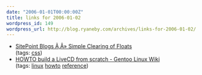 ```yaml
---
date: "2006-01-01T00:00:00Z"
title: links for 2006-01-02
wordpress_id: 149
wordpress_url: http://blog.ryaneby.com/archives/links-for-2006-01-02/
---
```

<ul>
	<li>
		<div><a href="http://www.sitepoint.com/blogs/2005/02/26/simple-clearing-of-floats/">SitePoint Blogs Ã‚Â» Simple Clearing of Floats</a></div>
		<div>(tags: <a href="http://del.icio.us/eby/css">css</a>)</div>
	</li>
	<li>
		<div><a href="http://gentoo-wiki.com/HOWTO_build_a_LiveCD_from_scratch">HOWTO build a LiveCD from scratch - Gentoo Linux Wiki</a></div>
		<div>(tags: <a href="http://del.icio.us/eby/linux">linux</a> <a href="http://del.icio.us/eby/howto">howto</a> <a href="http://del.icio.us/eby/reference">reference</a>)</div>
	</li>
</ul>
